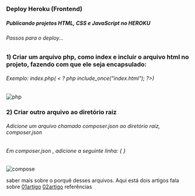 <h3>Deploy Heroku (Frontend)</h3>
<h5>Publicando projetos HTML, CSS e JavaScript no HEROKU</h5>
<h6>Passos para o deploy...</h6>

<h3>1) Criar um arquivo php, como index e incluir o arquivo html no projeto, fazendo com que ele seja encapsulado:</h3>

<h6>Exemplo: index.php( < ? php include_once("index.html"); ?>)</h6>


![php](https://user-images.githubusercontent.com/35885897/158030133-b00de94f-fd1e-4d50-86c0-c97bf49a311c.png)

  
<h3>2) Criar outro arquivo ao diretório raiz</h3>
  
<h6>Adicione um arquivo chamado composer.json ao diretório raiz, composer.json</h6>
<h6>Em composer.json , adicione a seguinte linha: { } </h6>
  
![compose](https://user-images.githubusercontent.com/35885897/158030567-281d5326-7786-4380-92dc-6b305dcd7baf.jpg)
  
  saber mais sobre o porquê desses arquivos. Aqui está dois artigos fala sobre <a href="https://www.dio.me/articles/publicando-projetos-htmljavascript-e-css-no-heroku">01artigo<a/>  <a href="https://gist.github.com/wh1tney/2ad13aa5fbdd83f6a489">02artigo<a/>  referências

